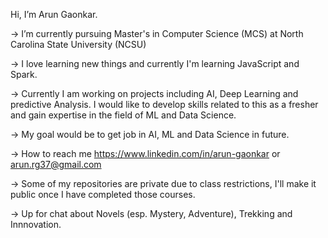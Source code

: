 Hi, I’m Arun Gaonkar.

-> I’m currently pursuing Master's in Computer Science (MCS) at North Carolina State University (NCSU)

-> I love learning new things and currently I'm learning JavaScript and Spark.

-> Currently I am working on projects including AI, Deep Learning and predictive Analysis. I would like to develop skills related to this as a fresher and gain expertise in the field of ML and Data Science. 

-> My goal would be to get job in AI, ML and Data Science in future.

-> How to reach me https://www.linkedin.com/in/arun-gaonkar or arun.rg37@gmail.com

-> Some of my repositories are private due to class restrictions, I'll make it public once I have completed those courses.

-> Up for chat about Novels (esp. Mystery, Adventure), Trekking and Innnovation.
